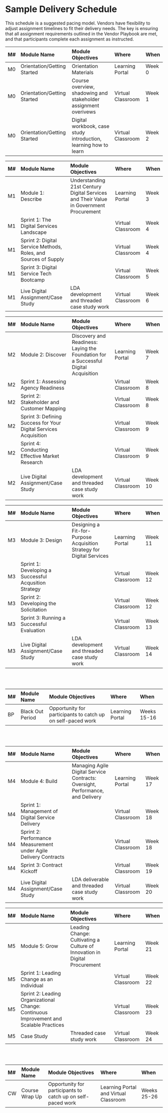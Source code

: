 # Sample Delivery Schedule
This schedule is a suggested pacing model. Vendors have flexibility to adjust assignment timelines to fit their delivery needs. The key is ensuring that all assignment requirements outlined in the Vendor Playbook are met, and that participants complete each assignment as instructed.

| M# | Module Name | Module Objectives | Where | When | 
| :---- | :---- | :---- | :---- | :---- |
| M0 | Orientation/Getting Started | Orientation Materials | Learning Portal | Week 0 |
| M0 | Orientation/Getting Started | Course overview, shadowing and stakeholder assignment overivews | Virtual Classroom | Week 1 |
| M0 | Orientation/Getting Started | Digital workbook, case study introduction, learning how to learn | Virtual Classroom | Week 2 |

| M# | Module Name | Module Objectives | Where | When | 
| :---- | :---- | :---- | :---- | :---- |
| M1 | Module 1: Describe | Understanding 21st Century Digital Services and Their Value in Government Procurement | Learning Portal | Week 3 |
| M1 | Sprint 1: The Digital Services Landscape |   | Virtual Classroom | Week 4 |
| M1 | Sprint 2: Digital Service Methods, Roles, and Sources of Supply |  | Virtual Classroom | Week 4 |
| M1 | Sprint 3: Digital Service Tech Bootcamp |  | Virtual Classroom | Week 5 |
| M1 | Live Digital Assignment/Case Study | LDA development and threaded case study work | Virtual Classroom | Week 6 |

| M# | Module Name | Module Objectives | Where | When | 
| :---- | :---- | :---- | :---- | :---- |
| M2 | Module 2: Discover | Discovery and Readiness: Laying the Foundation for a Successful Digital Acquisition | Learning Portal | Week 7 |
| M2 | Sprint 1: Assessing Agency Readiness |   | Virtual Classroom | Week 8 |
| M2 | Sprint 2: Stakeholder and Customer Mapping |  | Virtual Classroom | Week 8 |
| M2 | Sprint 3: Defining Success for Your Digital Services Acquisition |  | Virtual Classroom | Week 9 |
| M2 | Sprint 4: Conducting Effective Market Research |  | Virtual Classroom | Week 9 |
| M2 | Live Digital Assignment/Case Study | LDA development and threaded case study work | Virtual Classroom | Week 10 |

| M# | Module Name | Module Objectives | Where | When | 
| :---- | :---- | :---- | :---- | :---- |
| M3 | Module 3: Design | Designing a Fit-for-Purpose Acquisition Strategy for Digital Services | Learning Portal | Week 11 |
| M3 | Sprint 1: Developing a Successful Acqusition Strategy |   | Virtual Classroom | Week 12 |
| M3 | Sprint 2: Developing the Solicitation |  | Virtual Classroom | Week 12 |
| M3 | Sprint 3: Running a Successful Evaluation |  | Virtual Classroom | Week 13 |
| M3 | Live Digital Assignment/Case Study | LDA development and threaded case study work | Virtual Classroom | Week 14 |

</br>
</br>

| M# | Module Name | Module Objectives | Where | When | 
| :---- | :---- | :---- | :---- | :---- |
| BP | Black Out Period | Opportunity for participants to catch up on self-paced work | Learning Portal | Weeks 15-16 |

</br>
</br>

| M# | Module Name | Module Objectives | Where | When | 
| :---- | :---- | :---- | :---- | :---- |
| M4 | Module 4: Build | Managing Agile Digital Service Contracts: Oversight, Performance, and Delivery | Learning Portal | Week 17 |
| M4 | Sprint 1: Management of Digital Service Delivery |   | Virtual Classroom | Week 18 |
| M4 | Sprint 2: Performance Measurement under Agile Delivery Contracts |  | Virtual Classroom | Week 18 |
| M4 | Sprint 3: Contract Kickoff |  | Virtual Classroom | Week 19 |
| M4 | Live Digital Assignment/Case Study | LDA deliverable and threaded case study work | Virtual Classroom | Week 20 |

| M# | Module Name | Module Objectives | Where | When | 
| :---- | :---- | :---- | :---- | :---- |
| M5 | Module 5: Grow | Leading Change: Cultivating a Culture of Innovation in Digital Procurement | Learning Portal | Week 21 |
| M5 | Sprint 1: Leading Change as an Individual |   | Virtual Classroom | Week 22 |
| M5 | Sprint 2: Leading Organizational Change: Continuous Improvement and Scalable Practices |  | Virtual Classroom | Week 23 |
| M5 | Case Study | Threaded case study work | Virtual Classroom | Week 24 |

</br>
</br>

| M# | Module Name | Module Objectives | Where | When | 
| :---- | :---- | :---- | :---- | :---- |
| CW | Course Wrap Up | Opportunity for participants to catch up on self-paced work | Learning Portal and Virtual Classroom | Weeks 25-26 |

